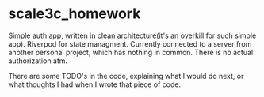 # scale3c_homework

Simple auth app, written in clean architecture(it's an overkill for such simple app). Riverpod for state managment.
Currently connected to a server from another personal project, which has nothing in common.
There is no actual authorization atm.

There are some TODO's in the code, explaining what I would do next, or what thoughts I had when I wrote that piece of code.
